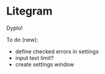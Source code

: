 # Litegram
Dyplo!

To do (new):
- define checked errors in settings
- input text limit?
- create settings window
